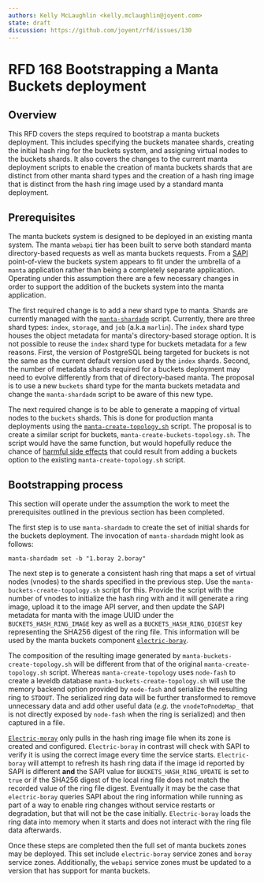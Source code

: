 ```yaml
---
authors: Kelly McLaughlin <kelly.mclaughlin@joyent.com>
state: draft
discussion: https://github.com/joyent/rfd/issues/130
---
```


<!--
    This Source Code Form is subject to the terms of the Mozilla Public
    License, v. 2.0. If a copy of the MPL was not distributed with this
    file, You can obtain one at http://mozilla.org/MPL/2.0/.
-->

<!--
    Copyright (c) 2019, Joyent, Inc.
-->

# RFD 168 Bootstrapping a Manta Buckets deployment

## Overview

This RFD covers the steps required to bootstrap a manta buckets deployment. This
includes specifying the buckets manatee shards, creating the initial hash ring
for the buckets system, and assigning virtual nodes to the buckets shards. It
also covers the changes to the current manta deployment scripts to enable the
creation of manta buckets shards that are distinct from other manta shard types
and the creation of a hash ring image that is distinct from the hash ring image
used by a standard manta deployment.

## Prerequisites

The manta buckets system is designed to be deployed in an existing manta
system. The manta `webapi` tier has been built to serve both standard manta
directory-based requests as well as manta buckets requests. From a
[SAPI](https://github.com/joyent/sdc-sapi) point-of-view the buckets system
appears to fit under the umbrella of a `manta` application rather than being a
completely separate application. Operating under this assumption there are a few necessary
changes in order to support the addition of the buckets system into the manta
application.

The first required change is to add a new shard type to manta. Shards are
currently managed with the
[`manta-shardadm`](https://github.com/joyent/sdc-manta/blob/master/cmd/manta-shardadm.js)
script. Currently, there are three shard types: `index`, `storage`, and `job` (a.k.a
`marlin`). The `index` shard type houses the object metadata for manta's
directory-based storage option. It is not possible to reuse the `index` shard
type for buckets metadata for a few reasons. First, the version of PostgreSQL being targeted for
buckets is not the same as the current default version used by the `index`
shards. Second, the number of metadata shards required for a buckets deployment
may need to evolve differently from that of directory-based manta. The proposal
is to use a new `buckets` shard type for the manta buckets metadata and change the
`manta-shardadm` script to be aware of this new type.

The next required change is to be able to generate a mapping of virtual nodes to
the `buckets` shards. This is done for production manta deployments using the [`manta-create-topology.sh`](https://github.com/joyent/sdc-manta/blob/master/bin/manta-create-topology.sh)
script. The proposal is to create a similar script for buckets,
`manta-create-buckets-topology.sh`. The script would have the same function, but
would hopefully reduce the chance of [harmful side effects](https://github.com/joyent/sdc-manta/blob/master/bin/manta-create-topology.sh#L61-L63)
that could result from adding a buckets option to the existing
`manta-create-topology.sh` script.

## Bootstrapping process

This section will operate under the assumption the work to meet the
prerequisites outlined in the previous section has been completed.

The first step is to use `manta-shardadm` to create the set of initial shards
for the buckets deployment. The invocation of `manta-shardadm` might look as
follows:

```
manta-shardadm set -b "1.boray 2.boray"
```

The next step is to generate a consistent hash ring that maps a set of virtual
nodes (vnodes) to the shards specified in the previous step. Use the
`manta-buckets-create-topology.sh` script for this. Provide the script with the
number of vnodes to initialize the hash ring with and it will generate a ring
image, upload it to the image API server, and then update the SAPI metadata for
manta with the image UUID under the `BUCKETS_HASH_RING_IMAGE` key as well as a
`BUCKETS_HASH_RING_DIGEST` key representing the SHA256 digest of the ring
file. This information will be used by the manta buckets component [`electric-boray`](https://github.com/joyent/electric-boray).

The composition of the resulting image generated by
`manta-buckets-create-topology.sh` will be different from that of the original
`manta-create-topology.sh` script. Whereas `manta-create-topology` uses
`node-fash` to create a leveldb database `manta-buckets-create-topology.sh` will
use the memory backend option provided by `node-fash` and serialize the
resulting ring to `STDOUT`. The serialized ring data will be further transformed
to remove unnecessary data and add other useful data (*e.g.* the
`vnodeToPnodeMap_` that is not directly exposed by `node-fash` when the ring is
serialized) and then captured in a file.

[`Electric-moray`](https://github.com/joyent/electric-moray) only pulls in the hash
ring image file when its zone is created and
configured. `Electric-boray` in contrast will check with SAPI to verify it is using the correct image every time
the service starts. `Electric-boray` will attempt to refresh its hash ring data
if the image id reported by SAPI is different **and** the SAPI value for
`BUCKETS_HASH_RING_UPDATE` is set to `true` or if the SHA256 digest of the
local ring file does not match the recorded value of the ring file
digest. Eventually it may be the case that `electric-boray` queries SAPI about
the ring information while running as part of a way to enable ring changes
without service restarts or degradation, but that will not be the case
initially. `Electric-boray` loads the ring data into memory when it starts and
does not interact with the ring file data afterwards.

Once these steps are completed then the full set of manta buckets zones may be
deployed. This set include `electric-boray` service zones and `boray` service
zones. Additionally, the `webapi` service zones must be updated to a version
that has support for manta buckets.
